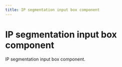 ```yaml
---
title: IP segmentation input box component
---
```


# IP segmentation input box component

<div>IP segmentation input box component.</div>

